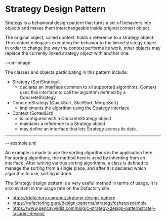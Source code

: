 # Strategy Design Pattern

Strategy is a behavioral design pattern that turns a set of behaviors into objects and makes them interchangeable inside original context object.

The original object, called context, holds a reference to a strategy object. The context delegates executing the behavior to the linked strategy object. In order to change the way the context performs its work, other objects may replace the currently linked strategy object with another one.

--uml image

The classes and objects participating in this pattern include:
* Strategy  (SortStrategy)
	* declares an interface common to all supported algorithms. Context uses this interface to call the algorithm defined by a ConcreteStrategy
* ConcreteStrategy  (QuickSort, ShellSort, MergeSort)
	* implements the algorithm using the Strategy interface
* Context  (SortedList)
	* is configured with a ConcreteStrategy object
	* maintains a reference to a Strategy object
	* may define an interface that lets Strategy access its data.

<hr>

-- example uml

An example is made to use the sorting algorithms in the application here. For sorting algorithms, the method here is used by inheriting from an interface. After writing various sorting algorithms, a class is defined to manage the sorting from a single place, and after it is declared which algorithm to use, sorting is done.

The Strategy design pattern is a very useful method in terms of usage. It is also evident in the usage rate on the Dofactory site.



* https://dofactory.com/net/strategy-design-pattern
* https://refactoring.guru/design-patterns/strategy/csharp/example
* https://www.gencayyildiz.com/blog/c-strategy-design-patternstrateji-tasarim-deseni/
